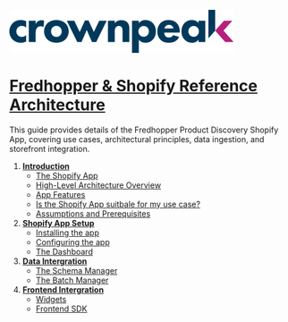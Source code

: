<a href="http://www.crownpeak.com" target="_blank">![Crownpeak Logo](../../images/logo/crownpeak-logo.png "Crownpeak Logo")</a>

# [Fredhopper & Shopify Reference Architecture](./README.md)

This guide provides details of the Fredhopper Product Discovery Shopify App, covering use cases, architectural principles, data ingestion, and storefront integration.

1.  **[Introduction](./introduction/README.md)**
    * [The Shopify App](./introduction/README.md#the-shopify-app)
    * [High-Level Architecture Overview](./introduction/README.md#high-level-architecture-overview)
    * [App Features](./introduction/README.md#app-features)
    * [Is the Shopify App suitbale for my use case?](./introduction/README.md#is-the-shopify-app-suitbale-for-my-use-case)
    * [Assumptions and Prerequisites](./introduction/README.md#assumptions-and-prerequisites)
2.  **[Shopify App Setup](./installation/README.md)**
    * [Installing the app](./installation/README.md#installing-the-app)
    * [Configuring the app](./installation/README.md#configuring-the-app)
    * [The Dashboard](./installation/README.md#configuring-the-app)
3.  **[Data Intergration](./data/README.md)**
    * [The Schema Manager](./data/README.md#the-schema-manager)
    * [The Batch Manager](./data/README.md#the-batch-manager)
4.  **[Frontend Intergration](./frontend/README.md)**
    * [Widgets](./frontend/README.md#widgets)
    * [Frontend SDK](./frontend/README.md#frontend-sdk)